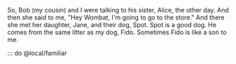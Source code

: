 So, Bob (my cousin) and I were talking to his sister, Alice, the other day.
And then she said to me, "Hey Wombat, I'm going to go to the store."
And there she met her daughter, Jane, and their dog, Spot.
Spot is a good dog. He comes from the same litter as my dog, Fido.
Sometimes Fido is like a son to me.

::: do @local/familiar 
